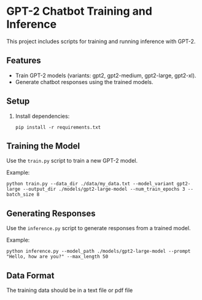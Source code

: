 # GPT-2 Chatbot Training and Inference

This project includes scripts for training and running inference with GPT-2.

## Features
- Train GPT-2 models (variants: gpt2, gpt2-medium, gpt2-large, gpt2-xl).
- Generate chatbot responses using the trained models.

## Setup
1. Install dependencies:
    ```
    pip install -r requirements.txt
    ```

## Training the Model
Use the `train.py` script to train a new GPT-2 model.

Example:
```
python train.py --data_dir ./data/my_data.txt --model_variant gpt2-large --output_dir ./models/gpt2-large-model --num_train_epochs 3 --batch_size 8
```

## Generating Responses
Use the `inference.py` script to generate responses from a trained model.

Example:
```
python inference.py --model_path ./models/gpt2-large-model --prompt "Hello, how are you?" --max_length 50
```

## Data Format
The training data should be in a text file or pdf file